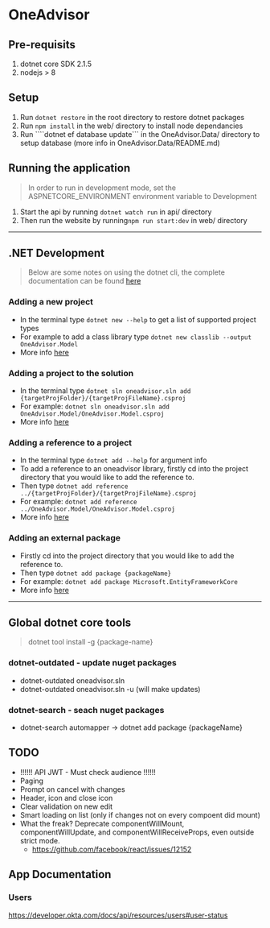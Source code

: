 # OneAdvisor

## Pre-requisits

1. dotnet core SDK 2.1.5
1. nodejs > 8

## Setup

1. Run ```dotnet restore``` in the root directory to restore dotnet packages
1. Run ```npm install``` in the web/ directory to install node dependancies
1. Run ````dotnet ef database update``` in the OneAdvisor.Data/ directory to setup database (more info in OneAdvisor.Data/README.md)

## Running the application

> In order to run in development mode, set the ASPNETCORE_ENVIRONMENT environment variable to Development

1. Start the api by running ```dotnet watch run``` in api/ directory
1. Then run the website by running```npm run start:dev``` in web/ directory

---

## .NET Development

> Below are some notes on using the dotnet cli, the complete documentation can be found [here](https://docs.microsoft.com/en-us/dotnet/core/tools/index?tabs=netcore2x)

### Adding a new project
- In the terminal type ```dotnet new --help``` to get a list of supported project types
- For example to add a class library type ```dotnet new classlib --output OneAdvisor.Model```
- More info [here](https://docs.microsoft.com/en-us/dotnet/core/tools/dotnet-new?tabs=netcore21) 

### Adding a project to the solution
- In the terminal type ```dotnet sln oneadvisor.sln add {targetProjFolder}/{targetProjFileName}.csproj```
- For example: ```dotnet sln oneadvisor.sln add OneAdvisor.Model/OneAdvisor.Model.csproj```
- More info [here](https://docs.microsoft.com/en-us/dotnet/core/tools/dotnet-sln) 

### Adding a reference to a project
- In the terminal type ```dotnet add --help``` for argument info
- To add a reference to an oneadvisor library, firstly cd into the project directory that you would like to add the reference to.
- Then type ```dotnet add reference ../{targetProjFolder}/{targetProjFileName}.csproj```
- For example: ```dotnet add reference ../OneAdvisor.Model/OneAdvisor.Model.csproj```
- More info [here](https://docs.microsoft.com/en-us/dotnet/core/tools/dotnet-add-reference) 

### Adding an external package
- Firstly cd into the project directory that you would like to add the reference to.
- Then type ```dotnet add package {packageName}```
- For example: ```dotnet add package Microsoft.EntityFrameworkCore```
- More info [here](https://docs.microsoft.com/en-us/dotnet/core/tools/dotnet-add-package) 

---

## Global dotnet core tools

> dotnet tool install -g {package-name}

### dotnet-outdated - update nuget packages
- dotnet-outdated oneadvisor.sln
- dotnet-outdated oneadvisor.sln -u   (will make updates)

### dotnet-search - seach nuget packages
- dotnet-search automapper
-> dotnet add package {packageName}


## TODO

- !!!!!! API JWT - Must check audience !!!!!!
- Paging
- Prompt on cancel with changes
- Header, icon and close icon
- Clear validation on new edit
- Smart loading on list (only if changes not on every compoent did mount)
- What the freak? Deprecate componentWillMount, componentWillUpdate, and componentWillReceiveProps, even outside strict mode.
    - https://github.com/facebook/react/issues/12152


## App Documentation

### Users
https://developer.okta.com/docs/api/resources/users#user-status
